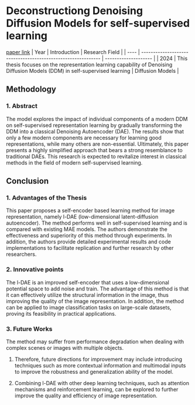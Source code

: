 # Deconstructiong Denoising Diffusion Models for self-supervised learning
[paper link](https://arxiv.org/pdf/2401.14404.pdf)
| Year | Introduction                                                         | Research Field                 |
| ---- | ------------------------------------------------------------ | -------------------- |
| 2024 | This thesis focuses on the representation learning capability of Denoising Diffusion Models (DDM) in self-supervised learning         | Diffusion Models          |

## Methodology

### 1. Abstract
  The model explores the impact of individual components of a modern DDM on self-supervised representation learning by gradually transforming the DDM into a classical Denoising Autoencoder (DAE). The results show that only a few modern components are necessary for learning good representations, while many others are non-essential. Ultimately, this paper presents a highly simplified approach that bears a strong resemblance to traditional DAEs. This research is expected to revitalize interest in classical methods in the field of modern self-supervised learning.
    
## Conclusion

### 1. Advantages of the Thesis
  This paper proposes a self-encoder based learning method for image representation, namely l-DAE (low-dimensional latent-diffusion autoencoder). The method performs well in self-supervised learning and is compared with existing MAE models. The authors demonstrate the effectiveness and superiority of this method through experiments. In addition, the authors provide detailed experimental results and code implementations to facilitate replication and further research by other researchers.
  
### 2. Innovative points
  The l-DAE is an improved self-encoder that uses a low-dimensional potential space to add noise and train. The advantage of this method is that it can effectively utilize the structural information in the image, thus improving the quality of the image representation. In addition, the method can be applied to image classification tasks on large-scale datasets, proving its feasibility in practical applications.
  
### 3. Future Works
  The method may suffer from performance degradation when dealing with complex scenes or images with multiple objects. 
  
  1. Therefore, future directions for improvement may include introducing techniques such as more contextual information and multimodal inputs to improve the robustness and generalization ability of the model.
  
  2. Combining l-DAE with other deep learning techniques, such as attention mechanisms and reinforcement learning, can be explored to further improve the quality and efficiency of image representation.
